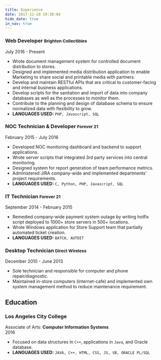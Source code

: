```yaml
---
title: Experience
date: 2017-12-20 19:30:04
hide_date: true
in_nav: true
---
```

### Web Developer <small>Brighton Collectibles</small>
July 2016 - Present
- Wrote document management system for controlled document distribution to stores.
- Designed and implemented media distribution application to enable Marketing to share social and printable media with partners.
- Develop and maintain RESTful APIs that are critical to customer-facing and internal business applications.
- Develop scripts for the sanitation and import of data into company databases as well as the processes to monitor them.
- Contribute to the planning and design of database schema to ensure normalized data with flexibility to grow.
- **LANGUAGES USED:** `PHP, Javascript, SQL`

### NOC Technician & Developer <small>Forever 21</small>
February 2015 - July 2016
- Developed NOC monitoring dashboard and backend to support applications.
- Wrote server scripts that integrated 3rd party services into central monitoring.
- Designed system for report generation of team performance metrics.
- Administered JIRA company-wide and implemented departments’ project requirements.
- **LANGUAGES USED:** `C, Python, PHP, Javascript, SQL`

### IT Technician <small>Forever 21</small>
September 2014 - February 2015
- Remedied company-wide payment system outage by writing hotfix script deployed to 1000+ store servers in 500+ locations.
- Wrote Windows application for Store Support team that partially automated ticket creation.
- **LANGUAGES USED:** `BATCH, AUTOIT`

### Desktop Technician <small>Direct Wireless</small>
December 2010 - June 2013
- Sole technician and responsible for computer and phone repair/diagnostic.
- Maintained in-store computers (internet-cafe) and implemented own system management method to reduce maintenance requirement.

## Education

### Los Angeles City College
Associate of Arts: **Computer Information Systems**  
2016
- Focused on data structures in `C++`, applications in `Java`, and Oracle database.
- **LANGUAGES USED:** `JAVA, C++, HTML, CSS, JS, VB, ORACLE PL/SQL`

